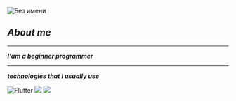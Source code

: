 

![Без имени](https://user-images.githubusercontent.com/116648428/198315226-8e8b9b73-e644-4b0a-acf3-d48755601465.jpg)

## ___About me___

-------


___I'am a beginner programmer___



--------

___technologies that I usually use___


![Flutter](https://img.shields.io/badge/-Flutter-090909?style=for-the-badge&logo=flutter&logoColor=47C5FB)
<img src="https://img.shields.io/badge/HTML-black?style=for-the-badge&logo=html5&logoColor=red"/>
<img src="https://img.shields.io/badge/Css-black?style=for-the-badge&logo=css3&logoColor=blue"/>

